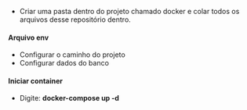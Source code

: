- Criar uma pasta dentro do projeto chamado docker e colar todos os arquivos desse repositório dentro.

#### Arquivo env
- Configurar o caminho do projeto
- Configurar dados do banco

#### Iniciar container
- Digite: **docker-compose up -d**
